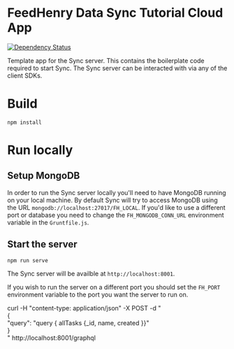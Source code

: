 # FeedHenry Data Sync Tutorial Cloud App
[![Dependency Status](https://img.shields.io/david/feedhenry-templates/sync-cloud.svg?style=flat-square)](https://david-dm.org/feedhenry-templates/sync-cloud)

Template app for the Sync server. This contains the boilerplate code required to
start Sync. The Sync server can be interacted with via any of the client SDKs.

# Build
```
npm install
```

# Run locally

## Setup MongoDB

In order to run the Sync server locally you'll need to have MongoDB running
on your local machine. By default Sync will try to access MongoDB using the URL
`mongodb://localhost:27017/FH_LOCAL`. If you'd like to use a different port or
database you need to change the `FH_MONGODB_CONN_URL` environment variable in
the `Gruntfile.js`.

## Start the server

```
npm run serve
```

The Sync server will be availble at `http://localhost:8001`.

If you wish to run the server on a different port you should set the `FH_PORT`
environment variable to the port you want the server to run on.

curl -H "content-type: application/json" -X POST -d " \
 { \
   \"query\": \"query { allTasks {_id, name, created  }}\" \
 } \
" http://localhost:8001/graphql